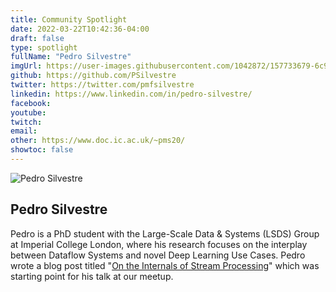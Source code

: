 ```yaml
---
title: Community Spotlight
date: 2022-03-22T10:42:36-04:00
draft: false
type: spotlight
fullName: "Pedro Silvestre"
imgUrl: https://user-images.githubusercontent.com/1042872/157733679-6c936e74-ac62-4eb9-9db8-15c5912ef034.jpeg
github: https://github.com/PSilvestre
twitter: https://twitter.com/pmfsilvestre
linkedin: https://www.linkedin.com/in/pedro-silvestre/
facebook:
youtube:
twitch:
email:
other: https://www.doc.ic.ac.uk/~pms20/
showtoc: false
---
```


![Pedro Silvestre](https://user-images.githubusercontent.com/1042872/157733679-6c936e74-ac62-4eb9-9db8-15c5912ef034.jpeg)

## Pedro Silvestre

Pedro is a PhD student with the Large-Scale Data & Systems (LSDS) Group at Imperial College London, where his research focuses on the interplay between Dataflow Systems and novel Deep Learning Use Cases. Pedro wrote a blog post titled "[On the Internals of Stream Processing](https://www.doc.ic.ac.uk/~pms20/post/stream-processing-thread-model/)" which was starting point for his talk at our meetup.
